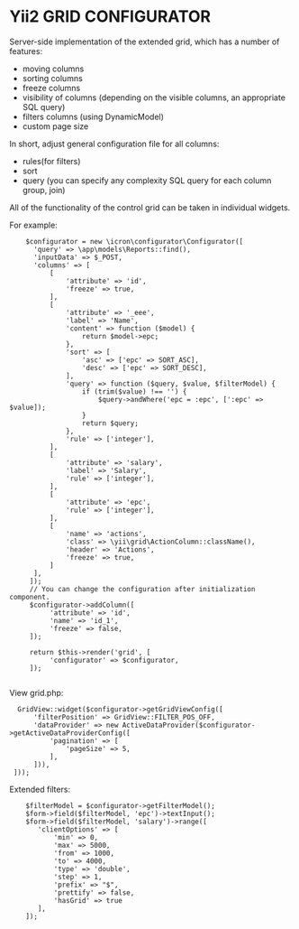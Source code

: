 Yii2 GRID CONFIGURATOR
====================
Server-side implementation of the extended grid, which has a number of features:
  - moving columns
  - sorting columns
  - freeze columns
  - visibility of columns (depending on the visible columns, an appropriate SQL query)
  - filters columns (using DynamicModel)
  - custom page size
  
In short, adjust general configuration file for all columns:
  - rules(for filters)
  - sort
  - query (you can specify any complexity SQL query for each column group, join)

All of the functionality of the control grid can be taken in individual widgets.

For example:
```
    $configurator = new \icron\configurator\Configurator([
      'query' => \app\models\Reports::find(),
      'inputData' => $_POST,
      'columns' => [
          [
              'attribute' => 'id',
              'freeze' => true,
          ],
          [
              'attribute' => '_eee',
              'label' => 'Name',
              'content' => function ($model) {
                  return $model->epc;
              },
              'sort' => [
                  'asc' => ['epc' => SORT_ASC],
                  'desc' => ['epc' => SORT_DESC],
              ],
              'query' => function ($query, $value, $filterModel) {
                  if (trim($value) !== '') {
                      $query->andWhere('epc = :epc', [':epc' => $value]);
                  }
                  return $query;
              },
              'rule' => ['integer'],
          ],
          [
              'attribute' => 'salary',
              'label' => 'Salary',
              'rule' => ['integer'],
          ],
          [
              'attribute' => 'epc',
              'rule' => ['integer'],
          ],
          [
              'name' => 'actions',
              'class' => \yii\grid\ActionColumn::className(),
              'header' => 'Actions',
              'freeze' => true,
          ]
      ],
     ]);
     // You can change the configuration after initialization component.
     $configurator->addColumn([
          'attribute' => 'id',
          'name' => 'id_1',
          'freeze' => false,
     ]);
    
     return $this->render('grid', [
          'configurator' => $configurator,
     ]);
     
 ```
 
View grid.php:
 ```     
   GridView::widget($configurator->getGridViewConfig([
       'filterPosition' => GridView::FILTER_POS_OFF,
       'dataProvider' => new ActiveDataProvider($configurator->getActiveDataProviderConfig([
           'pagination' => [
               'pageSize' => 5,
           ],
       ])),
  ]));
```

Extended filters:
```
    $filterModel = $configurator->getFilterModel();
    $form->field($filterModel, 'epc')->textInput();
    $form->field($filterModel, 'salary')->range([
       'clientOptions' => [
           'min' => 0,
           'max' => 5000,
           'from' => 1000,
           'to' => 4000,
           'type' => 'double',
           'step' => 1,
           'prefix' => "$",
           'prettify' => false,
           'hasGrid' => true
       ],
    ]);

```